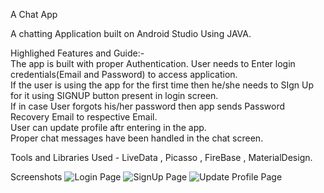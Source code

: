 A Chat App

A chatting Application built on Android Studio Using JAVA.

Highlighed Features and Guide:-  
The app is built with proper Authentication. User needs to Enter login credentials(Email and Password) to access application.  
If the user is using the app for the first time then he/she needs to SIgn Up for it using SIGNUP button present in login screen.  
If in case User forgots his/her password then app sends Password Recovery Email to respective Email.  
User can update profile aftr entering in the app.  
Proper chat messages have been handled in the chat screen.  

Tools and Libraries Used - LiveData , Picasso , FireBase , MaterialDesign.

Screenshots
![Login Page](https://user-images.githubusercontent.com/52295247/186399144-7bd7ed71-ee64-48cc-9230-95d103f6f823.jpeg)
![SignUp Page](https://user-images.githubusercontent.com/52295247/186399162-55135b88-a02b-444b-b476-87bd60572dfc.jpeg)
![Update Profile Page](https://user-images.githubusercontent.com/52295247/186399187-95057d60-9f34-40c6-ad0b-ffdd727962a7.jpeg)



